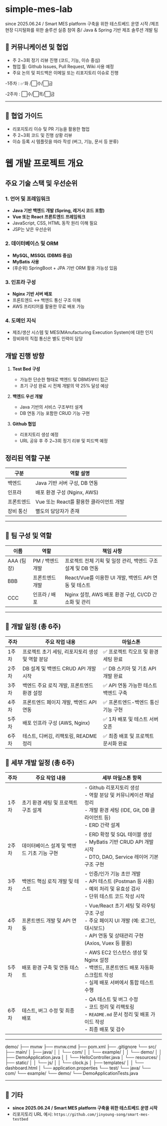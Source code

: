 # simple-mes-lab
since 2025.06.24 / Smart MES platform 구축을 위한 테스트베드 운영 시작 /제조 현장 디지털화를 위한 솔루션 실증 참여 중/ Java &amp; Spring 기반 제조 솔루션 개발 팀

## 🚀 커뮤니케이션 및 협업

- 주 2~3회 정기 리뷰 진행 (코드, 기능, 이슈 중심)
- 협업 툴: Github Issues, Pull Request, Wiki 사용 예정
- 주요 논의 및 피드백은 이메일 또는 리포지토리 이슈로 진행

 -1주차 : ✅화 /⬜수/⬜금 
 
 -2주차 : ⬜수/⬜목/⬜금

---

## 📌 협업 가이드

- 리포지토리 이슈 및 PR 기능을 활용한 협업
- 주 2~3회 코드 및 진행 상황 리뷰
- 이슈 등록 시 템플릿을 따라 작성 (버그, 기능, 문서 등 분류)



# 웹 개발 프로젝트 개요

## 주요 기술 스택 및 우선순위

### 1. 언어 및 프레임워크
- **Java 기반 백엔드 개발 (Spring, 레거시 코드 포함)**
- **Vue 또는 React 프론트엔드 프레임워크**
- JavaScript, CSS, HTML 동작 원리 이해 필요
- JSP는 낮은 우선순위

### 2. 데이터베이스 및 ORM
- **MySQL, MSSQL (DBMS 중심)**
- **MyBatis 사용**
- (후순위) SpringBoot + JPA 기반 ORM 활용 가능성 있음

### 3. 인프라 구성
- **Nginx 기반 서버 배포**
- 프론트엔드 ↔ 백엔드 통신 구조 이해
- AWS 프리티어를 활용한 무료 배포 가능

### 4. 도메인 지식
- 제조/생산 시스템 및 MES(MAnufacturing Execution System)에 대한 인지
- 장비와의 직접 통신은 별도 인력이 담당

## 개발 진행 방향

1. **Test Bed 구성**
   - 가능한 단순한 형태로 백엔드 및 DBMS부터 접근
   - 초기 구성 완료 시 전체 개발의 약 25% 달성 예상

2. **백엔드 우선 개발**
   - Java 기반의 서비스 구조부터 설계
   - DB 연동 기능 포함한 CRUD 기능 구현

3. **Github 협업**
   - 리포지토리 생성 예정
   - URL 공유 후 주 2~3회 정기 리뷰 및 피드백 예정

## 정리된 역할 구분

| 구분       | 역할 설명                                   |
|------------|----------------------------------------------|
| 백엔드     | Java 기반 서버 구성, DB 연동                |
| 인프라     | 배포 환경 구성 (Nginx, AWS)                 |
| 프론트엔드 | Vue 또는 React를 활용한 클라이언트 개발     |
| 장비 통신  | 별도의 담당자가 존재                        |

---
## 👥 팀 구성 및 역할

| 이름       | 역할         | 책임 사항                                                |
|------------|--------------|-----------------------------------------------------------|
| AAA (팀장) | PM / 백엔드 개발 | 프로젝트 전체 기획 및 일정 관리, 백엔드 구조 설계 및 DB 연동 |
| BBB     | 프론트엔드 개발 | React/Vue를 이용한 UI 개발, 백엔드 API 연동 및 테스트     |
| CCC     | 인프라 / 배포   | Nginx 설정, AWS 배포 환경 구성, CI/CD 간소화 및 관리     |

---

## 📅 개발 일정 (총 6주)

| 주차 | 주요 작업 내용                            | 마일스톤                              |
|------|-------------------------------------------|----------------------------------------|
| 1주차 | 프로젝트 초기 세팅, 리포지토리 생성 및 역할 분담 | ✅ 프로젝트 킥오프 및 환경 세팅 완료         |
| 2주차 | DB 설계 및 백엔드 CRUD API 개발 시작      | ✅ DB 스키마 및 기초 API 개발 완료         |
| 3주차 | 백엔드 주요 로직 개발, 프론트엔드 환경 설정   | ✅ API 연동 가능한 테스트 백엔드 구축       |
| 4주차 | 프론트엔드 페이지 개발, 백엔드 API 연동     | ✅ 프론트엔드-백엔드 통신 기능 구현        |
| 5주차 | 배포 인프라 구성 (AWS, Nginx)           | ✅ 1차 배포 및 테스트 서버 오픈            |
| 6주차 | 테스트, 디버깅, 리팩토링, README 정리       | ✅ 최종 배포 및 프로젝트 문서화 완료        |

## 📅 세부 개발 일정 (총 6주)

| 주차 | 주요 작업 내용                             | 세부 마일스톤 항목                                                                 |
|------|--------------------------------------------|--------------------------------------------------------------------------------------|
| 1주차 | 초기 환경 세팅 및 프로젝트 구조 설계          | - Github 리포지토리 생성<br>- 역할 분담 및 커뮤니케이션 채널 정리<br>- 개발 환경 세팅 (IDE, Git, DB 클라이언트 등)<br>- ERD 간략 설계 |
| 2주차 | 데이터베이스 설계 및 백엔드 기초 기능 구현    | - ERD 확정 및 SQL 테이블 생성<br>- MyBatis 기반 CRUD API 개발 시작<br>- DTO, DAO, Service 레이어 기본 구조 구현 |
| 3주차 | 백엔드 핵심 로직 개발 및 테스트               | - 인증/인가 기능 초안 개발<br>- API 테스트 (Postman 등 사용)<br>- 예외 처리 및 유효성 검사<br>- 단위 테스트 코드 작성 시작 |
| 4주차 | 프론트엔드 개발 및 API 연동                  | - Vue/React 초기 세팅 및 라우팅 구조 구성<br>- 주요 페이지 UI 개발 (예: 로그인, 대시보드)<br>- API 연동 및 상태관리 구현 (Axios, Vuex 등 활용) |
| 5주차 | 배포 환경 구축 및 연동 테스트                | - AWS EC2 인스턴스 생성 및 Nginx 설정<br>- 백엔드, 프론트엔드 배포 자동화 스크립트 작성<br>- 실제 배포 서버에서 통합 테스트 수행 |
| 6주차 | 테스트, 버그 수정 및 최종 배포                | - QA 테스트 및 버그 수정<br>- 코드 정리 및 리팩토링<br>- `README.md` 문서 정리 및 배포 가이드 작성<br>- 최종 배포 및 검수 |

---
demo/
├── mvnw
├── mvnw.cmd
├── pom.xml
├── .gitignore
└── src/
    ├── main/
    │   ├── java/
    │   │   └── com/
    │   │       └── example/
    │   │           └── demo/
    │   │               ├── DemoApplication.java
    │   │               └── HelloController.java
    │   └── resources/
    │       ├── static/
    │       │   └── js/
    │       │       └── clock.js
    │       ├── templates/
    │       │   └── dashboard.html
    │       └── application.properties
    └── test/
        └── java/
            └── com/
                └── example/
                    └── demo/
                        └── DemoApplicationTests.java



---

## 📄 기타

- **since 2025.06.24 / Smart MES platform 구축을 위한 테스트베드 운영 시작**
- 리포지토리 URL 예시: `https://github.com/jinyoung-song/smart-mes-testbed`

